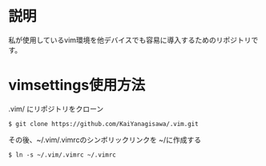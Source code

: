 # 説明
私が使用しているvim環境を他デバイスでも容易に導入するためのリポジトリです。

# vimsettings使用方法
.vim/ にリポジトリをクローン

``` $ git clone https://github.com/KaiYanagisawa/.vim.git ```

その後、~/.vim/.vimrcのシンボリックリンクを ~/に作成する

``` $ ln -s ~/.vim/.vimrc ~/.vimrc ```
